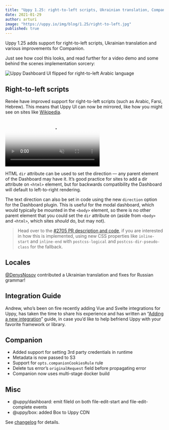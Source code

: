 ```yaml
---
title: "Uppy 1.25: right-to-left scripts, Ukrainian translation, Companion improvements"
date: 2021-01-29
author: arturi
image: "https://uppy.io/img/blog/1.25/right-to-left.jpg"
published: true
---
```


Uppy 1.25 adds support for right-to-left scripts, Ukrainian translation and various improvements for Companion.

Just see how cool this looks, and read further for a video demo and some behind the scenes implementation sorcery:

![Uppy Dashboard UI flipped for right-to-left Arabic language](/img/blog/1.25/right-to-left.jpg)

<!--truncate-->

## Right-to-left scripts

Renée have improved support for right-to-left scripts (such as Arabic, Farsi, Hebrew). This means that Uppy UI can now be mirrored, like how you might see on sites like [Wikipedia](https://ar.wikipedia.org/wiki/%D8%A7%D9%84%D8%B5%D9%81%D8%AD%D8%A9_%D8%A7%D9%84%D8%B1%D8%A6%D9%8A%D8%B3%D9%8A%D8%A9).

<video alt="Demo video showing Uppy with right-to-left mirrored UI" poster="/img/blog/1.25/right-to-left.jpg" muted autoplay loop>
  <source src="/img/blog/1.25/right-to-left.mp4" type="video/mp4" />
  Your browser does not support the video tag: https://uppy.io/img/blog/img/blog/1.25/right-to-left.mp4
</video>

HTML `dir` attribute can be used to set the direction — any parent element of the Dashboard may have it. It’s good practice for sites to add a dir attribute on `<html>` element, but for backwards compatibility the Dashboard will default to left-to-right rendering.

The text direction can also be set in code using the new `direction` option for the Dashboard plugin. This is useful for the modal dashboard, which would typically be mounted in the `<body>` element, so there is no other parent element that you could set the `dir` attribute on (aside from `<body>` and `<html>`, which sites _should_ do, but may not).

> Head over to the [#2705 PR description and code](https://github.com/transloadit/uppy/pull/2705), if you are interested in how this is implemented, using new CSS properties like `inline-start` and `inline-end` with `postcss-logical` and `postcss-dir-pseudo-class` for the fallback.

## Locales

[@DenysNosov](https://github.com/elkebab) contributed a Ukrainian translation and fixes for Russian grammar!

## Integration Guide

Andrew, who’s been on fire recently adding Vue and Svelte integrations for Uppy, has taken the time to share his experience and has written an “[Adding a new integration](/docs/contributing.html#Adding-a-new-integration)” guide, in case you’d like to help befriend Uppy with your favorite framework or library.

## Companion

- Added support for setting 3rd party credentials in runtime
- Metadata is now passed to S3
- Support for `opts.companionCookiesRule` rule
- Delete tus error’s `originalRequest` field before propagating error
- Companion now uses multi-stage docker build

## Misc

- @uppy/dashboard: emit fileId on both file-edit-start and file-edit-complete events
- @uppy/box: added Box to Uppy CDN

See [changelog](https://github.com/transloadit/uppy/blob/master/CHANGELOG.md#1250) for details.
